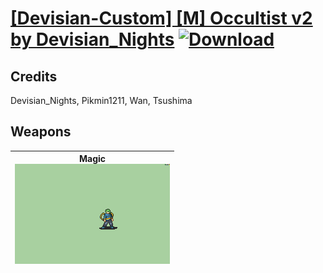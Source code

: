 # [\[Devisian-Custom\] \[M\] Occultist v2 by Devisian_Nights](./) [![Download](https://img.shields.io/badge/Download-%5BDevisian--Custom%5D%20%5BM%5D%20Occultist%20v2%20by%20Devisian_Nights-red)](https://minhaskamal.github.io/DownGit/#/home?url=https://github.com/Klokinator/FE-Repo/tree/main/Battle%20Animations/Magi%20-%20Special/%5BDevisian-Custom%5D%20%5BM%5D%20Occultist%20v2%20by%20Devisian_Nights)
## Credits

Devisian_Nights, Pikmin1211, Wan, Tsushima

## Weapons

| <b>Magic</b><br/><img alt="Magic animation" src="./6.%20Magic/Magic.gif"/> |
| :---: |
